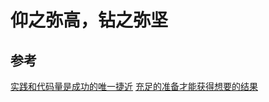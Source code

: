 # 仰之弥高，钻之弥坚

## 参考
[实践和代码量是成功的唯一捷近](https://www.nowcoder.com/discuss/417442?type=2)
[充足的准备才能获得想要的结果](https://www.nowcoder.com/discuss/407310)